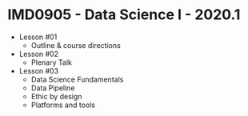 # IMD0905 - Data Science I - 2020.1

- Lesson #01 
	- Outline & course directions
- Lesson #02
	- Plenary Talk
- Lesson #03
	- Data Science Fundamentals
	- Data Pipeline
	- Ethic by design
	- Platforms and tools
